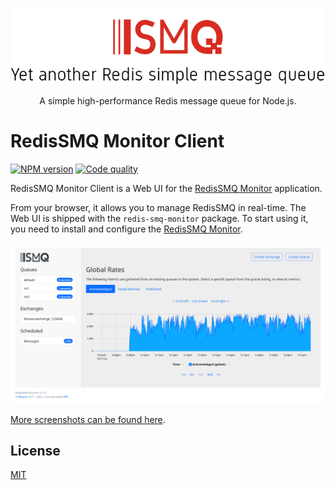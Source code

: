 <div align="center" style="text-align: center">
  <p><a href="https://github.com/weyoss/redis-smq-monitor-client"><img alt="RedisSMQ" src="./logo.png" /></a></p>
  <p>A simple high-performance Redis message queue for Node.js.</p>
</div>

# RedisSMQ Monitor Client

<p>
    <a href="https://npmjs.org/package/redis-smq-monitor-client" rel="nofollow"><img src="https://img.shields.io/npm/v/redis-smq-monitor-client.svg" alt="NPM version" /></a>
    <a href="https://lgtm.com/projects/g/weyoss/redis-smq-monitor-client/context:javascript" rel="nofollow"><img src="https://img.shields.io/lgtm/grade/javascript/github/weyoss/redis-smq-monitor-client.svg?logo=lgtm&logoWidth=18" alt="Code quality" /></a>
</p>

RedisSMQ Monitor Client is a Web UI for the [RedisSMQ Monitor](https://github.com/weyoss/redis-smq-monitor) application. 

From your browser, it allows you to manage RedisSMQ in real-time. The Web UI is shipped with the `redis-smq-monitor` 
package. To start using it, you need to install and configure the [RedisSMQ Monitor](https://github.com/weyoss/redis-smq-monitor).

![RedisSMQ Monitor Client Screenshot](./screenshots/screenshot-00001.png)

[More screenshots can be found here](./screenshots).

## License

[MIT](https://github.com/weyoss/redis-smq-monitor-client/blob/master/LICENSE)